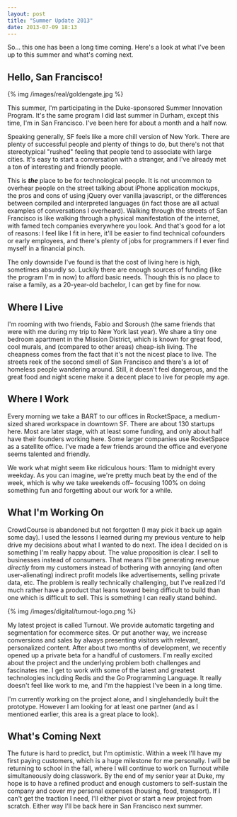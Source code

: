 ```yaml
---
layout: post
title: "Summer Update 2013"
date: 2013-07-09 18:13
---
```


So... this one has been a long time coming. Here's a look at what I've been up to this summer and what's coming next.

## Hello, San Francisco!

{% img /images/real/goldengate.jpg %}

This summer, I'm participating in the Duke-sponsored Summer Innovation Program. It's the same
program I did last summer in Durham, except this time, I'm in San Francisco. I've been here
for about a month and a half now.

Speaking generally, SF feels like a more chill version of New York. There are plenty of successful
people and plenty of things to do, but there's not that stereotypical "rushed" feeling that
people tend to associate with large cities. It's easy to start a conversation with a stranger, and
I've already met a ton of interesting and friendly people.

This is ***the*** place to be for technological people. It is not uncommon to overhear people on the
street talking about iPhone application mockups, the pros and cons of using jQuery over vanilla javascript,
or the differences between compiled and interpreted languages (in fact those are all actual examples of
conversations I overheard). Walking through the streets of San Francisco is like walking through a physical
manifestation of the internet, with famed tech companies everywhere you look. And that's good for a lot of
reasons: I feel like I fit in here, it'll be easier to find technical cofounders or early employees,
and there's plenty of jobs for programmers if I ever find myself in a financial pinch.

The only downside I've found is that the cost of living here is high, sometimes absurdly so.
Luckily there are enough sources of funding (like the program I'm in now) to afford basic needs.
Though this is no place to raise a family, as a 20-year-old bachelor, I can get by fine for now.

## Where I Live

I'm rooming with two friends, Fabio and Soroush (the same friends that were with me during my trip to
New York last year). We share a tiny one bedroom apartment in the Mission District, which is known for
great food, cool murals, and (compared to other areas) cheap-ish living. The cheapness comes from the
fact that it's not the nicest place to live. The streets reek of the second smell of San Francisco
and there's a lot of homeless people wandering around. Still, it doesn't feel dangerous, and the great
food and night scene make it a decent place to live for people my age.

## Where I Work

Every morning we take a BART to our offices in RocketSpace, a medium-sized shared workspace in downtown
SF. There are about 130 startups here. Most are later stage, with at least some funding, and only about
half have their founders working here. Some larger companies use RocketSpace as a satellite office. I've
made a few friends around the office and everyone seems talented and friendly.

We work what might seem like ridiculous hours: 11am to midnight every weekday. As you can imagine,
we're pretty much beat by the end of the week, which is why we take weekends off– focusing 100% on doing
something fun and forgetting about our work for a while.

## What I'm Working On

CrowdCourse is abandoned but not forgotten (I may pick it back up again some day). I used the lessons
I learned during my previous venture to help drive my decisions about what I wanted to do next. The idea
I decided on is something I'm really happy about. The value proposition is clear. I sell to businesses 
instead of consumers. That means I'll be generating revenue *directly* from my customers instead of bothering
with annoying (and often user-alienating) indirect profit models like advertisements, selling private data, etc.
The problem is really technically challenging, but I've realized I'd much rather have a product that leans toward
being difficult to build than one which is difficult to sell. This is something I can really stand behind.

{% img /images/digital/turnout-logo.png %}

My latest project is called Turnout. We provide automatic targeting and segmentation for ecommerce
sites. Or put another way, we increase conversions and sales by always presenting visitors with relevant,
personalized content. After about two months of development, we recently opened up a private beta for a handful of
customers. I'm really excited about the project and the underlying problem both challenges and fascinates me. I
get to work with some of the latest and greatest technologies including Redis and the Go Programming Language.
It really doesn't feel like work to me, and I'm the happiest I've been in a long time.

I'm currently working on the project alone, and I singlehandedly built the prototype. However I am looking
for at least one partner (and as I mentioned earlier, this area is a great place to look).

## What's Coming Next

The future is hard to predict, but I'm optimistic. Within a week I'll have my first paying customers,
which is a huge milestone for me personally. I will be returning to school in the fall, where I will
continue to work on Turnout while simultaneously doing classwork. By the end of my senior year at Duke,
my hope is to have a refined product and enough customers to self-sustain the company and cover my personal
expenses (housing, food, transport). If I can't get the traction I need, I'll either pivot or start a new
project from scratch. Either way I'll be back here in San Francisco next summer.
